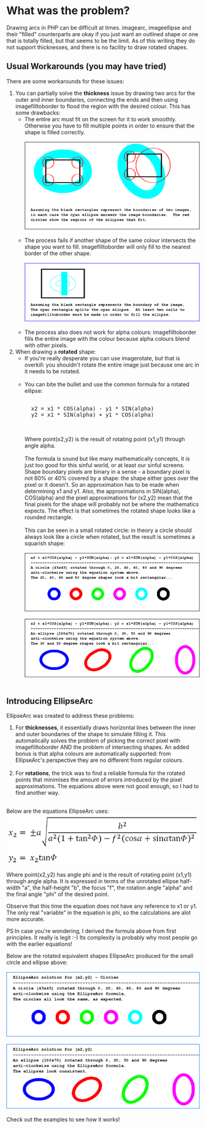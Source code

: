 <h1>
	<a name="what_was_the_problem"></a>
	What was the problem?
	<a href="#what_was_the_problem" class="section_anchor"></a>
</h1>

Drawing arcs in PHP can be difficult at times.  imagearc, imageellipse and their "filled" counterparts are okay if you just want an outlined shape or one that is totally filled, but that seems to be the limit. As of this writing they do not support thicknesses, and there is no facility to draw rotated shapes.


<h2>
	<a name="usual_workarounds"></a>
	Usual Workarounds (you may have tried)
	<a href="#usual_workarounds" class="section_anchor"></a>
</h2>
There are some workarounds for these issues:
<ol>
	<li>
		You can partially solve the <strong>thickness</strong> issue by drawing two arcs for the outer and inner boundaries, connecting the ends and then using imagefilltoborder to flood the region with the desired colour.  This has some drawbacks:
		<ul>
			<li>
				The entire arc must fit on the screen for it to work smoothly. Otherwise you have to fill multiple points in order to ensure that the shape is filled correctly.
				<br>
				<br>
				<img src="./images/weakness_of_imagefilltoborder_on_corners.png">
				<br>
				<br>
			</li>
			<li>
				The process fails if another shape of the same colour intersects the shape you want to fill. imagefilltoborder will only fill to the nearest border of the other shape.
				<br>
				<br>
				<img src="./images/weakness_of_imagefilltoborder_on_intersections.png">
				<br>
				<br>
			</li>
			<li>
				The process also does not work for alpha colours: imagefilltoborder fills the entire image with the colour because alpha colours blend with other pixels.
			</li>
		</ul>
	</li>
	<li>
		When drawing a <strong>rotated</strong> shape:
		<ul>
			<li>
				If you're really desperate you can use imagerotate, but that is overkill: you shouldn't rotate the entire image just because one arc in it needs to be rotated.
				<br>
				<br>
			</li>
			<li>
				You can bite the bullet and use the common formula for a rotated ellipse:
				<pre class="prettyprint"><span class="pln">&nbsp;<br>&nbsp; x2 </span><span class="pun">=</span><span class="pln"> x1 </span><tt><span class="pun">*</span></tt><span class="pln"> COS</span><span class="pun">(</span><span class="pln">alpha</span><span class="pun">)</span><span class="pln"> </span><span class="pun">-</span><span class="pln"> y1 </span><tt><span class="pun">*</span></tt><span class="pln"> SIN</span><span class="pun">(</span><span class="pln">alpha</span><span class="pun">)</span><span class="pln"><br>&nbsp; y2 </span><span class="pun">=</span><span class="pln"> x1 </span><tt><span class="pun">*</span></tt><span class="pln"> SIN</span><span class="pun">(</span><span class="pln">alpha</span><span class="pun">)</span><span class="pln"> </span><span class="pun">+</span><span class="pln"> y1 </span><tt><span class="pun">*</span></tt><span class="pln"> COS</span><span class="pun">(</span><span class="pln">alpha</span><span class="pun">)</span><span class="pln"><br>&nbsp; &nbsp;</span></pre>
				<br>
				Where point(x2,y2) is the result of rotating point (x1,y1) through angle alpha.
				<br>
				<br>
				The formula is sound but like many mathematically concepts, it is just too good for this sinful world, or at least our sinful screens. Shape boundary pixels are binary in a sense - a boundary pixel is not 60% or 40% covered by a shape: the shape either goes over the pixel or it doesn't. So an approximation has to be made when determining x1 and y1. Also, the approximations in SIN(alpha), COS(alpha) and the pixel approximations for (x2,y2) mean that the final pixels for the shape will probably not be where the mathematics expects. The effect is that sometimes the rotated shape looks like a rounded rectangle.
				<br>
				<br>
				This can be seen in a small rotated circle: in theory a circle should always look like a circle when rotated, but the result is sometimes a squarish shape:
				<br>
				<br>
				<img src="./images/weakness_of_(x2,y2)_from_(x1,y1)_circle.png">
				<br>
				<br>
				<img src="./images/weakness_of_(x2,y2)_from_(x1,y1)_ellipse.png">
				<br>
				<br>
</ol>

<h2>
	<a name="introducing_ellipsearc"></a>
	Introducing EllipseArc
	<a href="#introducing_ellipsearc" class="section_anchor"></a>
</h2>
<p>EllipseArc was created to address these problems:
<ol>
	<li>
		For <strong>thicknesses</strong>, it essentially draws horizontal lines between the inner and outer boundaries of the shape to simulate filling it. This automatically solves the problem of picking the correct pixel with imagefilltoborder AND the problem of intersecting shapes. An added bonus is that alpha colours are automatically supported: from EllipseArc's perspective they are no different from regular colours.
		<br>
		<br>
	</li>
	<li>
		For <strong>rotations</strong>, the trick was to find a reliable formula for the rotated points that minimises the amount of errors introduced by the pixel approximations. The equations above were not good enough, so I had to find another way.
		<br>
		<br>
  </li>
</ol>
<p>Below are the equations EllipseArc uses:
		<br>
		<img src="./images/EllipseArc_equation.png">
		<br>
<p>
		Where point(x2,y2) has angle phi and is the result of rotating point (x1,y1) through angle alpha. It is expressed in terms of the unrotated ellipse half-width "a", the half-height "b", the focus "f", the rotation angle "alpha" and the final angle "phi" of the desired point.
		</p>
		<p>
		Observe that this time the equation does not have any reference to x1 or y1. The only real "variable" in the equation is phi, so the calculations are alot more accurate.
		</p>
		<p>
		PS:In case you're wondering, I derived the formula above from first principles. It really is legit :-) Its complexity is probably why most people go with the earlier equations!
		</p>
		<p>
		Below are the rotated equivalent shapes EllipseArc produced for the small circle and ellipse above:
		<br>
		<br>
		<img src="./images/EllipseArc_solution_circle.png">
		<br>
		<br>
		<img src="./images/EllipseArc_solution_ellipse.png">
		<br>
		<br>
    Check out the examples to see how it works!
</p>

